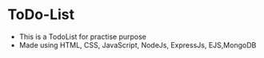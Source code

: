 # ToDo-List
- This is a TodoList for practise purpose
- Made using HTML, CSS, JavaScript, NodeJs, ExpressJs, EJS,MongoDB
